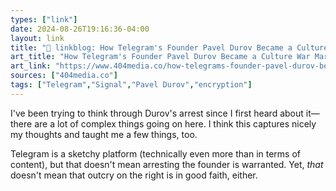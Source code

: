 ```yaml
---
types: ["link"]
date: 2024-08-26T19:16:36-04:00
layout: link
title: "🔗 linkblog: How Telegram's Founder Pavel Durov Became a Culture War Martyr'"
art_title: "How Telegram's Founder Pavel Durov Became a Culture War Martyr"
art_link: "https://www.404media.co/how-telegrams-founder-pavel-durov-became-a-culture-war-martyr/"
sources: ["404media.co"]
tags: ["Telegram","Signal","Pavel Durov","encryption"]
---
```

I've been trying to think through Durov's arrest since I first heard about it—there are a lot of complex things going on here. I think this captures nicely my thoughts and taught me a few things, too.

Telegram is a sketchy platform (technically even more than in terms of content), but that doesn't mean arresting the founder is warranted. Yet, *that* doesn't mean that outcry on the right is in good faith, either.
